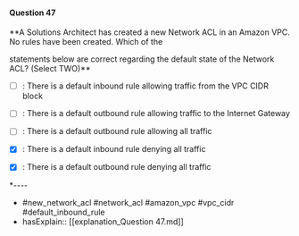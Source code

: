 #### Question  47

**A Solutions Architect has created a new Network ACL in an Amazon VPC. No rules have been created. Which of the

statements below are correct regarding the default state of the Network ACL? (Select TWO)**

- [ ] :  There is a default inbound rule allowing traffic from the VPC CIDR block

- [ ] :  There is a default outbound rule allowing traffic to the Internet Gateway

- [ ] :  There is a default outbound rule allowing all traffic

- [x] :  There is a default inbound rule denying all traffic

- [x] :  There is a default outbound rule denying all traffic

*----

- #new_network_acl #network_acl #amazon_vpc #vpc_cidr #default_inbound_rule
- hasExplain:: [[explanation_Question  47.md]]

